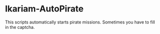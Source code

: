 # Ikariam-AutoPirate
This scripts automatically starts pirate missions. Sometimes you have to fill in the captcha. 

